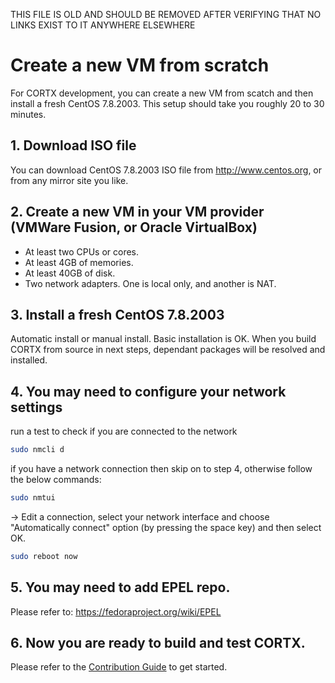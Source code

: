 THIS FILE IS OLD AND SHOULD BE REMOVED AFTER VERIFYING THAT NO LINKS EXIST TO IT ANYWHERE ELSEWHERE


# Create a new VM from scratch
For CORTX development, you can create a new VM from scatch and then install a fresh CentOS 7.8.2003.
This setup should take you roughly 20 to 30 minutes.

## 1. Download ISO file
You can download CentOS 7.8.2003 ISO file from http://www.centos.org, or from any mirror site you like.

## 2. Create a new VM in your VM provider (VMWare Fusion, or Oracle VirtualBox)
* At least two CPUs or cores.
* At least 4GB of memories.
* At least 40GB of disk.
* Two network adapters. One is local only, and another is NAT.

## 3. Install a fresh CentOS 7.8.2003
Automatic install or manual install. Basic installation is OK. When you build CORTX from source in next steps, dependant packages will be resolved and installed.

## 4. You may need to configure your network settings
run a test to check if you are connected to the network 

```sh
sudo nmcli d
```   
if you have a network connection then skip on to step 4, otherwise follow the below commands:
```sh
sudo nmtui
```
 -> Edit a connection, select your network interface and choose "Automatically connect" option (by pressing the space key) and then select OK.
 ```sh
sudo reboot now
```

## 5. You may need to add EPEL repo.
Please refer to: https://fedoraproject.org/wiki/EPEL

## 6. Now you are ready to build and test CORTX. 
Please refer to the [Contribution Guide](../CONTRIBUTING.md) to get started.


